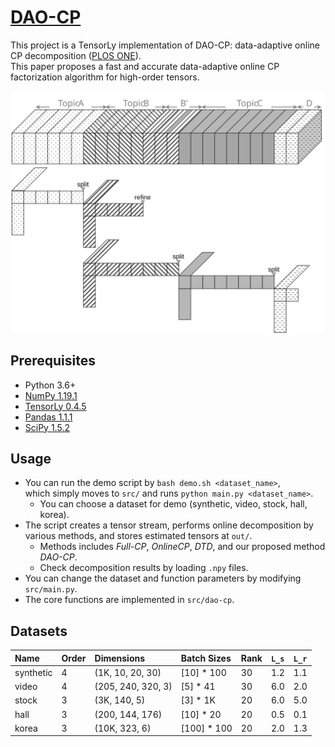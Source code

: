 # [DAO-CP](https://datalab.snu.ac.kr/dao-cp/)
This project is a TensorLy implementation of DAO-CP: data-adaptive online CP decomposition ([PLOS ONE](https://journals.plos.org/plosone/)). <br>
This paper proposes a fast and accurate data-adaptive online CP factorization algorithm for high-order tensors. 

![overview](docs/overview.svg)

## Prerequisites
- Python 3.6+
- [NumPy 1.19.1](https://numpy.org)
- [TensorLy 0.4.5](http://tensorly.org)
- [Pandas 1.1.1](https://pandas.pydata.org/)
- [SciPy 1.5.2](https://www.scipy.org/)

## Usage
* You can run the demo script by `bash demo.sh <dataset_name>`, <br>
which simply moves to `src/` and runs `python main.py <dataset_name>`.
  * You can choose a dataset for demo (synthetic, video, stock, hall, korea).
* The script creates a tensor stream, performs online decomposition by various methods, and stores estimated tensors at `out/`.
  * Methods includes *Full-CP*, *OnlineCP*, *DTD*, and our proposed method *DAO-CP*.
  * Check decomposition results by loading `.npy` files.
* You can change the dataset and function parameters by modifying `src/main.py`.
* The core functions are implemented in `src/dao-cp`.

## Datasets
| Name | Order | Dimensions | Batch Sizes | Rank | `L_s` | `L_r` |
|:--|:--|:--|:--|:--|:--|:--|
| synthetic	| 4 | (1K, 10, 20, 30) 		| [10] * 100 	| 30 | 1.2 | 1.1 |
| video		| 4 | (205, 240, 320, 3) 	| [5] * 41 		| 30 | 6.0 | 2.0 |
| stock 	| 3 | (3K, 140, 5) 			| [3] * 1K	 	| 20 | 6.0 | 5.0 |
| hall		| 3 | (200, 144, 176) 		| [10] * 20 	| 20 | 0.5 | 0.1 |
| korea 	| 3 | (10K, 323, 6) 		| [100] * 100	| 20 | 2.0 | 1.3 |
